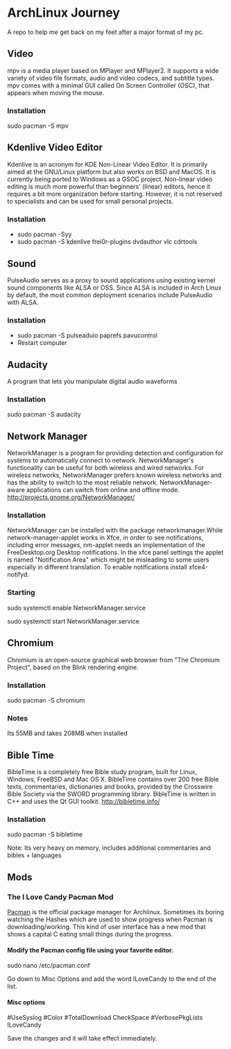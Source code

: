 # ArchLinux Journey

A repo to help me get back on my feet after a major format of my pc.

## Video
mpv is a media player based on MPlayer and MPlayer2. It supports a wide variety of video file formats, audio and video codecs, and subtitle types. mpv comes with a minimal GUI called On Screen Controller (OSC), that appears when moving the mouse.

### Installation

sudo pacman -S mpv

## Kdenlive Video Editor
Kdenlive is an acronym for KDE Non-Linear Video Editor. It is primarily aimed at the GNU/Linux platform but also works on BSD and MacOS. It is currently being ported to Windows as a GSOC project. Non-linear video editing is much more powerful than beginners’ (linear) editors, hence it requires a bit more organization before starting. However, it is not reserved to specialists and can be used for small personal projects.

### Installation

* sudo pacman -Syy
* sudo pacman -S kdenlive frei0r-plugins dvdauthor vlc cdrtools

## Sound
PulseAudio serves as a proxy to sound applications using existing kernel sound components like ALSA or OSS. Since ALSA is included in Arch Linux by default, the most common deployment scenarios include PulseAudio with ALSA.

### Installation

* sudo pacman -S pulseaduio paprefs pavucontrol
* Restart computer

## Audacity
A program that lets you manipulate digital audio waveforms

### Installation

sudo pacman -S audacity

## Network Manager
NetworkManager is a program for providing detection and configuration for systems to automatically connect to network. NetworkManager's functionality can be useful for both wireless and wired networks. For wireless networks, NetworkManager prefers known wireless networks and has the ability to switch to the most reliable network. NetworkManager-aware applications can switch from online and offline mode. http://projects.gnome.org/NetworkManager/

### Installation
NetworkManager can be installed with the package networkmanager.While network-manager-applet works in Xfce, in order to see notifications, including error messages, nm-applet needs an implementation of the FreeDesktop.org Desktop notifications. In the xfce panel settings the applet is named "Notification Area" which might be misleading to some users especially in different translation. To enable notifications install xfce4-notifyd.

### Starting

sudo systemctl enable NetworkManager.service

sudo systemctl start NetworkManager.service

## Chromium
Chromium is an open-source graphical web browser from "The Chromium Project", based on the Blink rendering engine.

### Installation

sudo pacman -S chromium

### Notes

Its 55MB and takes 208MB when installed

## Bible Time

BibleTime is a completely free Bible study program, built for Linux, Windows, FreeBSD and Mac OS X. 
BibleTime contains over 200 free Bible texts, commentaries, dictionaries and books, provided by the Crosswire 
Bible Society via the SWORD programming library. BibleTime is written in C++ and uses the Qt GUI toolkit. http://bibletime.info/

### Installation

sudo pacman -S bibletime

Note: Its very heavy on memory, includes additional commentaries and bibles + languages

## Mods

### The I Love Candy Pacman Mod

[Pacman](https://wiki.archlinux.org/index.php/pacman ) is the official package manager for Archlinux. Sometimes its 
boring watching the Hashes which are used to show progress when Pacman is downloading/working. This kind of user interface has a new mod that shows a capital C eating 
small things during the progress.

#### Modify the Pacman config file using your favorite editor.

sudo nano /etc/pacman.conf

Go down to Misc Options and add the word ILoveCandy to the end of the list.

#### Misc options
#UseSyslog
#Color
#TotalDownload
CheckSpace
#VerbosePkgLists
ILoveCandy

Save the changes and it will take effect immediately.
